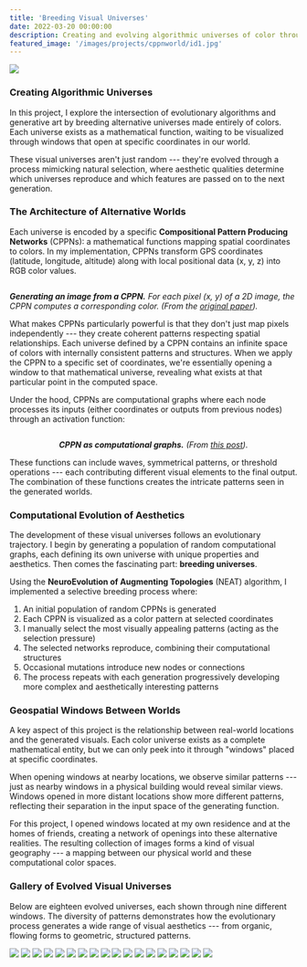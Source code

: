 ```yaml
---
title: 'Breeding Visual Universes'
date: 2022-03-20 00:00:00
description: Creating and evolving algorithmic universes of color through computational evolution.
featured_image: '/images/projects/cppnworld/id1.jpg'
---
```


<img src="/images/projects/cppnworld/id2.jpg"  class="responsive-image">

### Creating Algorithmic Universes

In this project, I explore the intersection of evolutionary algorithms and generative art by breeding alternative universes made entirely of colors. Each universe exists as a mathematical function, waiting to be visualized through windows that open at specific coordinates in our world.

These visual universes aren't just random --- they're evolved through a process mimicking natural selection, where aesthetic qualities determine which universes reproduce and which features are passed on to the next generation.

### The Architecture of Alternative Worlds

Each universe is encoded by a specific **Compositional Pattern Producing Networks** (CPPNs): a mathematical functions mapping spatial coordinates to colors. In my implementation, CPPNs transform GPS coordinates (latitude, longitude, altitude) along with local positional data (x, y, z) into RGB color values.

<img class="small-image" src="/images/projects/cppnworld/cppn2.png" alt=""/>
<p class="legend">
<i><b>Generating an image from a CPPN.</b> For each pixel (x, y) of a 2D image, the CPPN computes a corresponding color. (From the <a href="http://eplex.cs.ucf.edu/papers/stanley_gpem07.pdf" target="_blank" rel="noopener noreferrer">original paper</a>).</i></p>

What makes CPPNs particularly powerful is that they don't just map pixels independently --- they create coherent patterns respecting spatial relationships. Each universe defined by a CPPN contains an infinite space of colors with internally consistent patterns and structures. When we apply the CPPN to a specific set of coordinates, we're essentially opening a window to that mathematical universe, revealing what exists at that particular point in the computed space.

Under the hood, CPPNs are computational graphs where each node processes its inputs (either coordinates or outputs from previous nodes) through an activation function:

<img class="smaller-image" src="/images/projects/cppnworld/cppn.png" alt=""/>
<center>
<p class="legend">
<i><b>CPPN as computational graphs.</b> (From <a href="https://towardsdatascience.com/understanding-compositional-pattern-producing-networks-810f6bef1b88" target="_blank" rel="noopener noreferrer">this post</a>).
</i></p></center>


These functions can include waves, symmetrical patterns, or threshold operations --- each contributing different visual elements to the final output. The combination of these functions creates the intricate patterns seen in the generated worlds.

### Computational Evolution of Aesthetics

The development of these visual universes follows an evolutionary trajectory. I begin by generating a population of random computational graphs, each defining its own universe with unique properties and aesthetics. Then comes the fascinating part: **breeding universes**.

Using the **NeuroEvolution of Augmenting Topologies** (NEAT) algorithm, I implemented a selective breeding process where:

1. An initial population of random CPPNs is generated
2. Each CPPN is visualized as a color pattern at selected coordinates
3. I manually select the most visually appealing patterns (acting as the selection pressure)
4. The selected networks reproduce, combining their computational structures
5. Occasional mutations introduce new nodes or connections
6. The process repeats with each generation progressively developing more complex and aesthetically interesting patterns


### Geospatial Windows Between Worlds

A key aspect of this project is the relationship between real-world locations and the generated visuals. Each color universe exists as a complete mathematical entity, but we can only peek into it through "windows" placed at specific coordinates.

When opening windows at nearby locations, we observe similar patterns --- just as nearby windows in a physical building would reveal similar views. Windows opened in more distant locations show more different patterns, reflecting their separation in the input space of the generating function.

For this project, I opened windows located at my own residence and at the homes of friends, creating a network of openings into these alternative realities. The resulting collection of images forms a kind of visual geography --- a mapping between our physical world and these computational color spaces.

### Gallery of Evolved Visual Universes

Below are eighteen evolved universes, each shown through nine different windows. The diversity of patterns demonstrates how the evolutionary process generates a wide range of visual aesthetics --- from organic, flowing forms to geometric, structured patterns.

<div class="gallery" data-columns="3">
    <img src="/images/projects/cppnworld/id2.jpg">
    <img src="/images/projects/cppnworld/id3.jpg">
    <img src="/images/projects/cppnworld/id4.jpg">
    <img src="/images/projects/cppnworld/id5.jpg">
    <img src="/images/projects/cppnworld/id6.jpg">
    <img src="/images/projects/cppnworld/id7.jpg">
    <img src="/images/projects/cppnworld/id8.jpg">
    <img src="/images/projects/cppnworld/id9.jpg">
    <img src="/images/projects/cppnworld/id10.jpg">
    <img src="/images/projects/cppnworld/id11.jpg">
    <img src="/images/projects/cppnworld/id12.jpg">
    <img src="/images/projects/cppnworld/id13.jpg">
    <img src="/images/projects/cppnworld/id14.jpg">
    <img src="/images/projects/cppnworld/id15.jpg">
    <img src="/images/projects/cppnworld/id16.jpg">
    <img src="/images/projects/cppnworld/id17.jpg">
    <img src="/images/projects/cppnworld/id18.jpg">
    <img src="/images/projects/cppnworld/id19.jpg">
</div>


